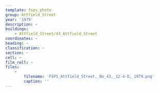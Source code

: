 ```yaml
---
template: fsps_photo
group: Attfield_Street
year: '1979'
description: ~
buildings:
    - Attfield_Street/43_Attfield_Street
coordinates: ~
heading: ~
classification: ~
section: ~
cell: ~
film_roll: ~
files:
    -
        filename: 'FSPS_Attfield_Street,_No_43,_12-4-D,_1979.png'
        caption: ''
---
```

